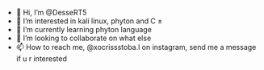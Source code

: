 - 👋 Hi, I’m @DesseRT5
- 👀 I’m interested in kali linux, phyton and C ±
- 🌱 I’m currently learning phyton language
- 💞️ I’m looking to collaborate on what else
- 📫 How to reach me, @xocrissstoba.l on instagram, send me a message if u r interested 

